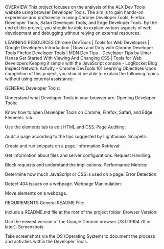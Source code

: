 OVERVIEW
This project focuses on the analysis of the ALX Dev Tools website using browser Developer Tools. The aim is to gain hands-on experience and proficiency in using Chrome Developer Tools, Firefox Developer Tools, Safari Developer Tools, and Edge Developer Tools. By the end of this project, you should be able to explain various aspects of web development and debugging without relying on external resources.

LEARNING RESOURCES
Chrome DevTools | Tools for Web Developers | Google Developers
Introduction | Down and Dirty with Chrome Developer Tools
Firefox Developer Tools | MDN
Dev Tips - Developer Tips by Umar Hansa
Get Started With Viewing And Changing CSS | Tools for Web Developers
Keeping it simple with the JavaScript console - LogRocket Blog
Inspect Network Activity - Chrome DevTools 101
Learning Objectives
Upon completion of this project, you should be able to explain the following topics without using external assistance:

GENERAL
Developer Tools:

Understand what Developer Tools in your browser are.
Opening Developer Tools:

Know how to open Developer Tools on Chrome, Firefox, Safari, and Edge.
Elements Tab:

Use the elements tab to edit HTML and CSS.
Page Auditing:

Audit a page according to the tips suggested by Lighthouse.
Snippets:

Create and run snippets on a page.
Information Retrieval:

Get information about files and server configurations.
Request Handling:

Block requests and understand the implications.
Performance Metrics:

Determine how much JavaScript or CSS is used on a page.
Error Detection:

Detect 404 issues on a webpage.
Webpage Manipulation:

Move elements on a webpage.

REQUIREMENTS
General
README File:

Include a README.md file at the root of the project folder.
Browser Version:

Use the newest version of the Google Chrome browser (78.0.3904.70 or later).
Screenshots:

Take screenshots via the OS (Operating System) to document the process and activities within the Developer Tools.
